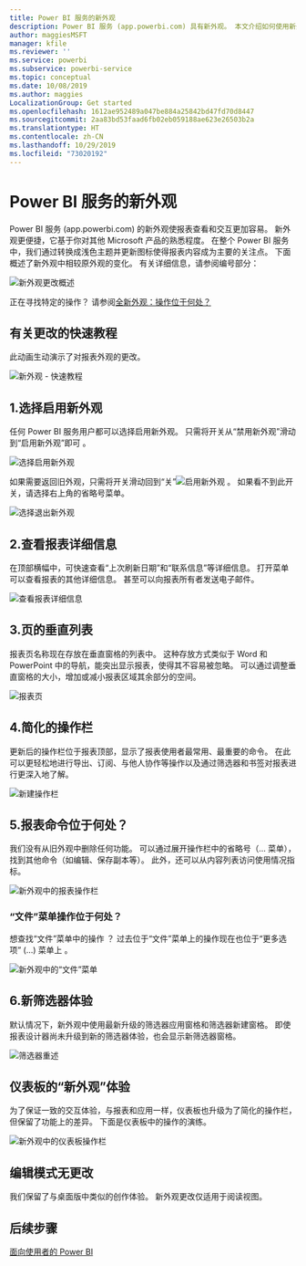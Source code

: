 ```yaml
---
title: Power BI 服务的新外观
description: Power BI 服务 (app.powerbi.com) 具有新外观。 本文介绍如何使用新外观导航报表。
author: maggiesMSFT
manager: kfile
ms.reviewer: ''
ms.service: powerbi
ms.subservice: powerbi-service
ms.topic: conceptual
ms.date: 10/08/2019
ms.author: maggies
LocalizationGroup: Get started
ms.openlocfilehash: 1612ae952489a047be884a25842bd47fd70d8447
ms.sourcegitcommit: 2aa83bd53faad6fb02eb059188ae623e26503b2a
ms.translationtype: HT
ms.contentlocale: zh-CN
ms.lasthandoff: 10/29/2019
ms.locfileid: "73020192"
---
```

# <a name="the-new-look-of-the-power-bi-service"></a>Power BI 服务的新外观

Power BI 服务 (app.powerbi.com) 的新外观使报表查看和交互更加容易。 新外观更便捷，它基于你对其他 Microsoft 产品的熟悉程度。 在整个 Power BI 服务中，我们通过转换成浅色主题并更新图标使得报表内容成为主要的关注点。 下面概述了新外观中相较原外观的变化。 有关详细信息，请参阅编号部分：

![新外观更改概述](media/service-new-look/power-bi-new-look-changes.png)

正在寻找特定的操作？ 请参阅[全新外观：操作位于何处？](service-new-look-where-actions.md)

## <a name="quick-tour-of-the-changes"></a>有关更改的快速教程

此动画生动演示了对报表外观的更改。

![新外观 - 快速教程](media/service-new-look/power-bi-new-look-quick-tour.gif)

## <a name="1-opt-in-to-the-new-look"></a>1.选择启用新外观

任何 Power BI 服务用户都可以选择启用新外观。 只需将开关从“禁用新外观”滑动到“启用新外观”即可   。

![选择启用新外观](media/service-new-look/power-bi-new-look-off.png)

如果需要返回旧外观，只需将开关滑动回到“关”![启用新外观](media/service-new-look/power-bi-new-look-toggle-on.png)  。 如果看不到此开关，请选择右上角的省略号菜单。

![选择退出新外观](media/service-new-look/power-bi-new-look-on.png)

## <a name="2-view-report-details"></a>2.查看报表详细信息 

在顶部横幅中，可快速查看“上次刷新日期”和“联系信息”等详细信息。  打开菜单可以查看报表的其他详细信息。 甚至可以向报表所有者发送电子邮件。

![查看报表详细信息](media/service-new-look/power-bi-new-look-metadata.png)

## <a name="3-vertical-list-of-pages"></a>3.页的垂直列表 
报表页名称现在存放在垂直窗格的列表中。 这种存放方式类似于 Word 和 PowerPoint 中的导航，能突出显示报表，使得其不容易被忽略。 可以通过调整垂直窗格的大小，增加或减小报表区域其余部分的空间。

![报表页](media/service-new-look/power-bi-new-look-report-pages.png)

## <a name="4-simplified-action-bar"></a>4.简化的操作栏 

更新后的操作栏位于报表顶部，显示了报表使用者最常用、最重要的命令。 在此可以更轻松地进行导出、订阅、与他人协作等操作以及通过筛选器和书签对报表进行更深入地了解。

![新建操作栏](media/service-new-look/power-bi-new-look-action-bar.png)

## <a name="5-where-are-the-report-commands"></a>5.报表命令位于何处？

我们没有从旧外观中删除任何功能。 可以通过展开操作栏中的省略号（... 菜单），找到其他命令（如编辑、保存副本等）。 此外，还可以从内容列表访问使用情况指标。

![新外观中的报表操作栏](media/service-new-look/power-bi-report-action-bar-new-look.gif)

### <a name="where-are-file-menu-actions"></a>“文件”菜单操作位于何处？

想查找“文件”菜单中的操作  ？ 过去位于“文件”菜单上的操作现在也位于“更多选项” (...) 菜单上   。 

![新外观中的“文件”菜单](media/service-new-look/power-bi-file-menu-new-look.gif)

## <a name="6-new-filter-experience"></a>6.新筛选器体验

默认情况下，新外观中使用最新升级的筛选器应用窗格和筛选器新建窗格。 即使报表设计器尚未升级到新的筛选器体验，也会显示新筛选器窗格。

![筛选器重述](media/service-new-look/power-bi-new-look-filters.png)

## <a name="dashboard-new-look-experience"></a>仪表板的“新外观”体验 

为了保证一致的交互体验，与报表和应用一样，仪表板也升级为了简化的操作栏，但保留了功能上的差异。 下面是仪表板中的操作的演练。
 
![新外观中的仪表板操作栏](media/service-new-look/power-bi-dashboard-action-bar-new-look.gif)

## <a name="no-changes-to-edit-mode"></a>编辑模式无更改 

我们保留了与桌面版中类似的创作体验。 新外观更改仅适用于阅读视图。

## <a name="next-steps"></a>后续步骤

[面向使用者的 Power BI](consumer/end-user-consumer.md)
